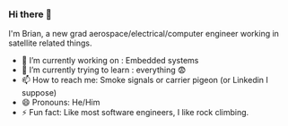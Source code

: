### Hi there 👋

I'm Brian, a new grad aerospace/electrical/computer engineer working in satellite related things.

- 🔭 I’m currently working on : Embedded systems
- 🌱 I’m currently trying to learn : everything 😨
- 📫 How to reach me: Smoke signals or carrier pigeon (or Linkedin I suppose)
- 😄 Pronouns: He/Him
- ⚡ Fun fact: Like most software engineers, I like rock climbing.

